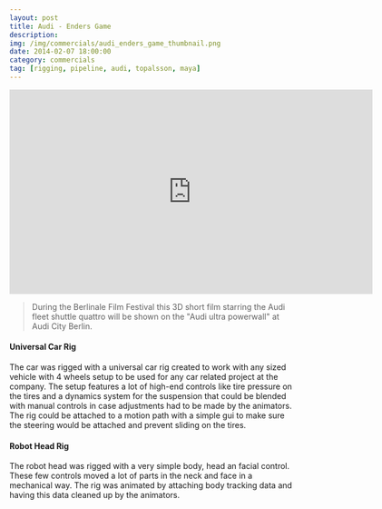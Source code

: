 ```yaml
---
layout: post
title: Audi - Enders Game
description: 
img: /img/commercials/audi_enders_game_thumbnail.png
date: 2014-02-07 18:00:00
category: commercials
tag: [rigging, pipeline, audi, topalsson, maya]
---
```

<p align="center"><iframe width="640" height="360" src="https://www.youtube.com/embed/iDe0mQS56bM?rel=0&amp;showinfo=0" frameborder="0" allowfullscreen="allowfullscreen"></iframe></p> 

<blockquote><p class="justify">During the Berlinale Film Festival this 3D short film starring the Audi fleet shuttle quattro will be shown on the "Audi ultra powerwall" at Audi City Berlin.</p></blockquote> 

<h4>Universal Car Rig</h4> 
<p class="justify">The car was rigged with a universal car rig created to work with any sized vehicle with 4 wheels setup to be used for any car related project at the company. The setup features a lot of high-end controls like tire pressure on the tires and a dynamics system for the suspension that could be blended with manual controls in case adjustments had to be made by the animators. The rig could be attached to a motion path with a simple gui to make sure the steering would be attached and prevent sliding on the tires.</p> 

<h4>Robot Head Rig</h4> 
<p class="justify">The robot head was rigged with a very simple body, head an facial control. These few controls moved a lot of parts in the neck and face in a mechanical way. The rig was animated by attaching body tracking data and having this data cleaned up by the animators.</p> 
